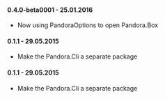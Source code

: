 #### 0.4.0-beta0001 - 25.01.2016
* Now using PandoraOptions to open Pandora.Box

#### 0.1.1 - 29.05.2015
* Make the Pandora.Cli a separate package

#### 0.1.1 - 29.05.2015
* Make the Pandora.Cli a separate package